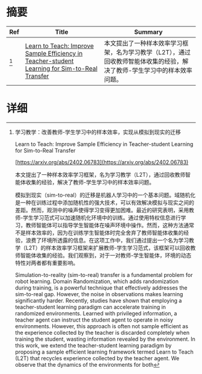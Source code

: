 # 摘要

| Ref | Title | Summary |
| --- | --- | --- |
| [^1] | [Learn to Teach: Improve Sample Efficiency in Teacher-student Learning for Sim-to-Real Transfer](https://arxiv.org/abs/2402.06783) | 本文提出了一种样本效率学习框架，名为学习教学（L2T），通过回收教师智能体收集的经验，解决了教师-学生学习中的样本效率问题。 |

# 详细

[^1]: 学习教学：改善教师-学生学习中的样本效率，实现从模拟到现实的迁移

    Learn to Teach: Improve Sample Efficiency in Teacher-student Learning for Sim-to-Real Transfer

    [https://arxiv.org/abs/2402.06783](https://arxiv.org/abs/2402.06783)

    本文提出了一种样本效率学习框架，名为学习教学（L2T），通过回收教师智能体收集的经验，解决了教师-学生学习中的样本效率问题。

    

    模拟到现实（sim-to-real）的迁移是机器人学习中的一个基本问题。域随机化是一种在训练过程中添加随机性的强大技术，可以有效解决模拟与现实之间的差距。然而，观测中的噪声使得学习变得更加困难。最近的研究表明，采用教师-学生学习范式可以加速随机化环境中的训练。通过使用特权信息进行学习，教师智能体可以指导学生智能体在噪声环境中操作。然而，这种方法通常不是样本效率的，因为在训练学生智能体时完全舍弃了教师智能体收集的经验，浪费了环境所透露的信息。在这项工作中，我们通过提出一个名为学习教学（L2T）的样本效率学习框架来扩展教师-学生学习范式，该框架可以回收教师智能体收集的经验。我们观察到，对于一对教师-学生智能体，环境的动态特性对两者都有重要影响。

    Simulation-to-reality (sim-to-real) transfer is a fundamental problem for robot learning. Domain Randomization, which adds randomization during training, is a powerful technique that effectively addresses the sim-to-real gap. However, the noise in observations makes learning significantly harder. Recently, studies have shown that employing a teacher-student learning paradigm can accelerate training in randomized environments. Learned with privileged information, a teacher agent can instruct the student agent to operate in noisy environments. However, this approach is often not sample efficient as the experience collected by the teacher is discarded completely when training the student, wasting information revealed by the environment. In this work, we extend the teacher-student learning paradigm by proposing a sample efficient learning framework termed Learn to Teach (L2T) that recycles experience collected by the teacher agent. We observe that the dynamics of the environments for both 
    

